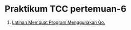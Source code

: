 <h1> Praktikum TCC pertemuan-6 </h1>

1. [Latihan Membuat Program Menggunakan Go.](/minggu-06/latihan-tcc.md) 
